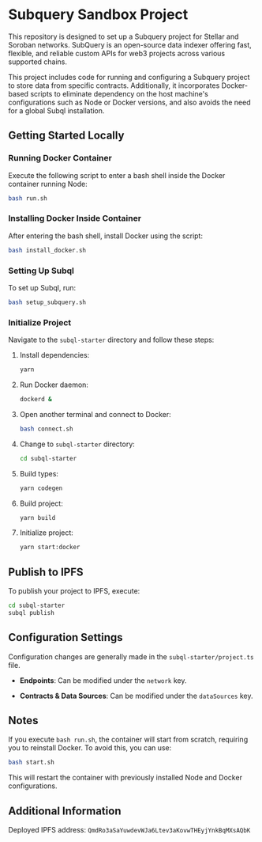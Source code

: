 # Subquery Sandbox Project

This repository is designed to set up a Subquery project for Stellar and Soroban networks. SubQuery is an open-source data indexer offering fast, flexible, and reliable custom APIs for web3 projects across various supported chains.

This project includes code for running and configuring a Subquery project to store data from specific contracts. Additionally, it incorporates Docker-based scripts to eliminate dependency on the host machine's configurations such as Node or Docker versions, and also avoids the need for a global Subql installation.

## Getting Started Locally

### Running Docker Container

Execute the following script to enter a bash shell inside the Docker container running Node:

```bash
bash run.sh
```

### Installing Docker Inside Container

After entering the bash shell, install Docker using the script:

```bash
bash install_docker.sh
```

### Setting Up Subql

To set up Subql, run:

```bash
bash setup_subquery.sh
```

### Initialize Project

Navigate to the `subql-starter` directory and follow these steps:

1. Install dependencies:

   ```bash
   yarn
   ```

2. Run Docker daemon:

   ```bash
   dockerd &
   ```

3. Open another terminal and connect to Docker:

   ```bash
   bash connect.sh
   ```

4. Change to `subql-starter` directory:

   ```bash
   cd subql-starter
   ```

5. Build types:

   ```bash
   yarn codegen
   ```

6. Build project:

   ```bash
   yarn build
   ```

7. Initialize project:

   ```bash
   yarn start:docker
   ```

## Publish to IPFS

To publish your project to IPFS, execute:

```bash
cd subql-starter
subql publish
```

## Configuration Settings

Configuration changes are generally made in the `subql-starter/project.ts` file.

- **Endpoints**: Can be modified under the `network` key.
  
- **Contracts & Data Sources**: Can be modified under the `dataSources` key.

## Notes

If you execute `bash run.sh`, the container will start from scratch, requiring you to reinstall Docker. To avoid this, you can use:

```bash
bash start.sh
```

This will restart the container with previously installed Node and Docker configurations.

## Additional Information

Deployed IPFS address: `QmdRo3aSaYuwdevWJa6Ltev3aKovwTHEyjYnkBqMXsAQbK`